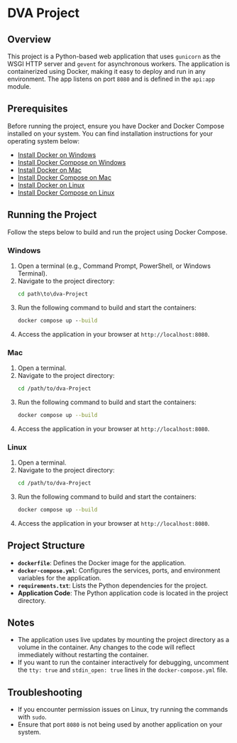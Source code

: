 # DVA Project

## Overview

This project is a Python-based web application that uses `gunicorn` as the WSGI HTTP server and `gevent` for asynchronous workers. The application is containerized using Docker, making it easy to deploy and run in any environment. The app listens on port `8080` and is defined in the `api:app` module.

## Prerequisites

Before running the project, ensure you have Docker and Docker Compose installed on your system. You can find installation instructions for your operating system below:

- [Install Docker on Windows](https://docs.docker.com/desktop/install/windows/)
- [Install Docker Compose on Windows](https://docs.docker.com/compose/install/)
- [Install Docker on Mac](https://docs.docker.com/desktop/install/mac/)
- [Install Docker Compose on Mac](https://docs.docker.com/compose/install/)
- [Install Docker on Linux](https://docs.docker.com/engine/install/)
- [Install Docker Compose on Linux](https://docs.docker.com/compose/install/)

## Running the Project

Follow the steps below to build and run the project using Docker Compose.

### Windows

1. Open a terminal (e.g., Command Prompt, PowerShell, or Windows Terminal).
2. Navigate to the project directory:
   ```cmd
   cd path\to\dva-Project
   ```
3. Run the following command to build and start the containers:
   ```cmd
   docker compose up --build
   ```
4. Access the application in your browser at `http://localhost:8080`.

### Mac

1. Open a terminal.
2. Navigate to the project directory:
   ```bash
   cd /path/to/dva-Project
   ```
3. Run the following command to build and start the containers:
   ```bash
   docker compose up --build
   ```
4. Access the application in your browser at `http://localhost:8080`.

### Linux

1. Open a terminal.
2. Navigate to the project directory:
   ```bash
   cd /path/to/dva-Project
   ```
3. Run the following command to build and start the containers:
   ```bash
   docker compose up --build
   ```
4. Access the application in your browser at `http://localhost:8080`.

## Project Structure

- **`dockerfile`**: Defines the Docker image for the application.
- **`docker-compose.yml`**: Configures the services, ports, and environment variables for the application.
- **`requirements.txt`**: Lists the Python dependencies for the project.
- **Application Code**: The Python application code is located in the project directory.

## Notes

- The application uses live updates by mounting the project directory as a volume in the container. Any changes to the code will reflect immediately without restarting the container.
- If you want to run the container interactively for debugging, uncomment the `tty: true` and `stdin_open: true` lines in the `docker-compose.yml` file.

## Troubleshooting

- If you encounter permission issues on Linux, try running the commands with `sudo`.
- Ensure that port `8080` is not being used by another application on your system.

